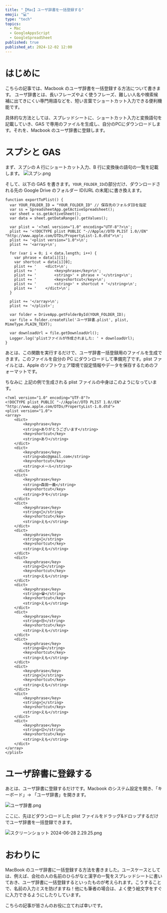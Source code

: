 ```yaml
---
title: "【Mac】ユーザ辞書を一括登録する"
emoji: "💻"
type: "tech"
topics:
  - Mac
  - GoogleAppsScript
  - GoogleSpreadSheet
published: true
published_at: 2024-12-02 12:00
---
```


# はじめに

こちらの記事では、Macbook のユーザ辞書を一括登録する方法について書きます。
ユーザ辞書とは、長いフレーズやよく使うフレーズ、難しい人名や検索候補に出てきにくい専門用語などを、短い言葉でショートカット入力できる便利機能です。

具体的な方法としては、スプレッドシートに、ショートカット入力と変換語句を記載していき、GAS で専用のファイルを生成し、自分のPCにダウンロードします。それを、Macbook のユーザ辞書に登録します。

# スプシと GAS

まず、スプシの A 行にショートカット入力、B 行に変換後の語句の一覧を記載します。
![スプシ.png](https://qiita-image-store.s3.ap-northeast-1.amazonaws.com/0/614347/65eefc82-091d-51c2-3a26-503cd89b7bf1.png)

そして、以下の GAS を書きます。`YOUR_FOLDER_ID`の部分だけ、ダウンロードされる先の Google Drive のフォルダー ID(URL の末尾)に書き換えます。

```js:GAS
function exportToPlist() {
  var YOUR_FOLDER_ID = "YOUR_FOLDER_ID" // 保存先のフォルダIDを指定
  var ss = SpreadsheetApp.getActiveSpreadsheet();
  var sheet = ss.getActiveSheet();
  var data = sheet.getDataRange().getValues();

  var plist = '<?xml version="1.0" encoding="UTF-8"?>\n';
  plist += '<!DOCTYPE plist PUBLIC "-//Apple//DTD PLIST 1.0//EN" "http://www.apple.com/DTDs/PropertyList-1.0.dtd">\n';
  plist += '<plist version="1.0">\n';
  plist += '<array>\n';

  for (var i = 0; i < data.length; i++) {
    var phrase = data[i][1];
    var shortcut = data[i][0];
    plist += '    <dict>\n';
    plist += '        <key>phrase</key>\n';
    plist += '        <string>' + phrase + '</string>\n';
    plist += '        <key>shortcut</key>\n';
    plist += '        <string>' + shortcut + '</string>\n';
    plist += '    </dict>\n';
  }

  plist += '</array>\n';
  plist += '</plist>';

  var folder = DriveApp.getFolderById(YOUR_FOLDER_ID);
  var file = folder.createFile('ユーザ辞書.plist', plist, MimeType.PLAIN_TEXT);

  var downloadUrl = file.getDownloadUrl();
  Logger.log('plistファイルが作成されました: ' + downloadUrl);
}
```

あとは、この関数を実行するだけで、ユーザ辞書一括登録用のファイルを生成できます。このファイルを自分の PC にダウンロードして準備完了です。plist ファイルとは、Apple のソフトウェア環境で設定情報やデータを保存するためのフォーマットです。

ちなみに 上記の例で生成される plist ファイルの中身はこのようになっています。

```xml:ユーザ辞書.plist
<?xml version="1.0" encoding="UTF-8"?>
<!DOCTYPE plist PUBLIC "-//Apple//DTD PLIST 1.0//EN" "http://www.apple.com/DTDs/PropertyList-1.0.dtd">
<plist version="1.0">
<array>
    <dict>
        <key>phrase</key>
        <string>ありがとうございます</string>
        <key>shortcut</key>
        <string>あり</string>
    </dict>
    <dict>
        <key>phrase</key>
        <string>abc@gmail.com</string>
        <key>shortcut</key>
        <string>メール</string>
    </dict>
    <dict>
        <key>phrase</key>
        <string>森田一義</string>
        <key>shortcut</key>
        <string>タモ</string>
    </dict>
    <dict>
        <key>phrase</key>
        <string>👀</string>
        <key>shortcut</key>
        <string>えも</string>
    </dict>
    <dict>
        <key>phrase</key>
        <string>🙏</string>
        <key>shortcut</key>
        <string>えも</string>
    </dict>
    <dict>
        <key>phrase</key>
        <string>😊</string>
        <key>shortcut</key>
        <string>えも</string>
    </dict>
    <dict>
        <key>phrase</key>
        <string>😭</string>
        <key>shortcut</key>
        <string>えも</string>
    </dict>
    <dict>
        <key>phrase</key>
        <string>😢</string>
        <key>shortcut</key>
        <string>えも</string>
    </dict>
    <dict>
        <key>phrase</key>
        <string>😄</string>
        <key>shortcut</key>
        <string>えも</string>
    </dict>
    <dict>
        <key>phrase</key>
        <string>🤔</string>
        <key>shortcut</key>
        <string>えも</string>
    </dict>
    <dict>
        <key>phrase</key>
        <string>🧐</string>
        <key>shortcut</key>
        <string>えも</string>
    </dict>
    <dict>
        <key>phrase</key>
        <string>😖</string>
        <key>shortcut</key>
        <string>えも</string>
    </dict>
</array>
</plist>
```

# ユーザ辞書に登録する

あとは、ユーザ辞書に登録するだけです。Macbook のシステム設定を開き、「キーボード」→ 「ユーザ辞書」を開きます。

![ユーザ辞書.png](https://qiita-image-store.s3.ap-northeast-1.amazonaws.com/0/614347/271091da-3f61-630b-63df-5170efae6dfc.png)

ここに、先ほどダウンロードした plist ファイルをドラッグ&ドロップするだけでユーザ辞書を一括登録できます。

![スクリーンショット 2024-06-28 2.29.25.png](https://qiita-image-store.s3.ap-northeast-1.amazonaws.com/0/614347/4b23db21-1d7b-4941-9af4-f457052e7acf.png)

# おわりに

MacBook のユーザ辞書に一括登録する方法を書きました。ユースケースとしては、例えば、会社の人の名前のひらがなと漢字の一覧をスプレッドシートに書いておき、ユーザ辞書に一括登録するといったものが考えられます。こうすることで、名前の入力ミスを防げますね！他にも筆者の場合は、よく使う絵文字をすぐに入力できるようにしたりしています。

こちらの記事が皆さんのお役に立てれば幸いです。
